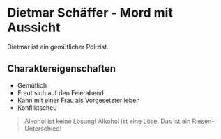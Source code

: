 # Dietmar Schäffer - Mord mit Aussicht

Dietmar ist ein gemütlicher Polizist.

## Charaktereigenschaften

* Gemütlich
* Freut sich auf den Feierabend
* Kann mit einer Frau als Vorgesetzter leben
* Konfliktscheu 

> Alkohol ist keine Lösung! 
> Alkohol ist eine Löse.
> Das ist ein Riesen-Unterschied! 






